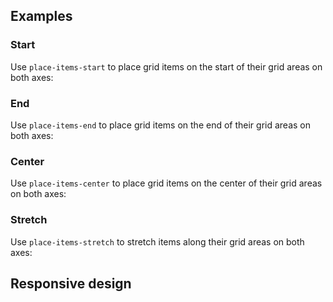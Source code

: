## Examples

### Start

Use `place-items-start` to place grid items on the start of their grid areas on both axes:

### End

Use `place-items-end` to place grid items on the end of their grid areas on both axes:

### Center

Use `place-items-center` to place grid items on the center of their grid areas on both axes:

### Stretch

Use `place-items-stretch` to stretch items along their grid areas on both axes:

## Responsive design